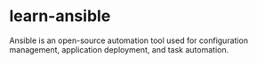 # learn-ansible
Ansible is an open-source automation tool used for configuration management, application deployment, and task automation.
